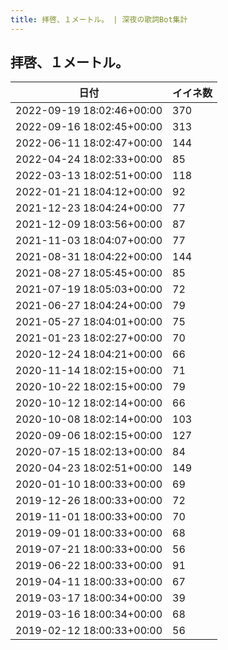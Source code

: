 ```yaml
---
title: 拝啓、１メートル。 | 深夜の歌詞Bot集計
---
```

## 拝啓、１メートル。

|日付|イイネ数|
|-|-|
|2022-09-19 18:02:46+00:00|370|
|2022-09-16 18:02:45+00:00|313|
|2022-06-11 18:02:47+00:00|144|
|2022-04-24 18:02:33+00:00|85|
|2022-03-13 18:02:51+00:00|118|
|2022-01-21 18:04:12+00:00|92|
|2021-12-23 18:04:24+00:00|77|
|2021-12-09 18:03:56+00:00|87|
|2021-11-03 18:04:07+00:00|77|
|2021-08-31 18:04:22+00:00|144|
|2021-08-27 18:05:45+00:00|85|
|2021-07-19 18:05:03+00:00|72|
|2021-06-27 18:04:24+00:00|79|
|2021-05-27 18:04:01+00:00|75|
|2021-01-23 18:02:27+00:00|70|
|2020-12-24 18:04:21+00:00|66|
|2020-11-14 18:02:15+00:00|71|
|2020-10-22 18:02:15+00:00|79|
|2020-10-12 18:02:14+00:00|66|
|2020-10-08 18:02:14+00:00|103|
|2020-09-06 18:02:15+00:00|127|
|2020-07-15 18:02:13+00:00|84|
|2020-04-23 18:02:51+00:00|149|
|2020-01-10 18:00:33+00:00|69|
|2019-12-26 18:00:33+00:00|72|
|2019-11-01 18:00:33+00:00|70|
|2019-09-01 18:00:33+00:00|68|
|2019-07-21 18:00:33+00:00|56|
|2019-06-22 18:00:33+00:00|91|
|2019-04-11 18:00:33+00:00|67|
|2019-03-17 18:00:34+00:00|39|
|2019-03-16 18:00:34+00:00|68|
|2019-02-12 18:00:33+00:00|56|

